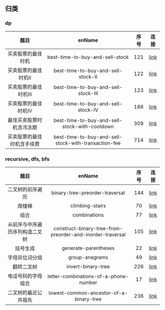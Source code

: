 ## 归类

### dp

| 题目 | enName | 序号 | 连接 |
| :---: | :---: | :---: | :---: |
| 买卖股票的最佳时机 | best-time-to-buy-and-sell-stock | 121 | [link](https://leetcode-cn.com/problems/best-time-to-buy-and-sell-stock/) |
| 买卖股票的最佳时机II | best-time-to-buy-and-sell-stock-II | 122 | [link](https://leetcode-cn.com/problems/best-time-to-buy-and-sell-stock-ii/) |
| 买卖股票的最佳时机III | best-time-to-buy-and-sell-stock-III | 123 | [link](https://leetcode-cn.com/problems/best-time-to-buy-and-sell-stock-iii/) |
| 买卖股票的最佳时机IV | best-time-to-buy-and-sell-stock-IV | 188 | [link](https://leetcode-cn.com/problems/best-time-to-buy-and-sell-stock-iv/) |
| 最佳买卖股票时机含冷冻期 | best-time-to-buy-and-sell-stock-with-cooldown | 309 | [link](https://leetcode-cn.com/problems/best-time-to-buy-and-sell-stock-with-cooldown/) |
| 买卖股票的最佳时机含手续费 | best-time-to-buy-and-sell-stock-with-transaction-fee | 714 | [link](https://leetcode-cn.com/problems/best-time-to-buy-and-sell-stock-with-transaction-fee/) |



### recursive, dfs, bfs
| 题目 | enName | 序号 | 连接 |
| :---: | :---: | :---: | :---: |
| 二叉树的前序遍历 | binary-tree-preorder-traversal | 144 | [link](https://leetcode-cn.com/problems/binary-tree-preorder-traversal/)|
| 爬楼梯 | climbing-stairs | 70 | [link](https://leetcode-cn.com/problems/climbing-stairs/)|
| 组合 | combinations | 77 | [link](https://leetcode-cn.com/problems/combinations/)|
| 从前序与中序遍历序列构造二叉树 | construct-binary-tree-from-preorder-and-inorder-traversal | 105 | [link](https://leetcode-cn.com/problems/construct-binary-tree-from-preorder-and-inorder-traversal/)|
| 括号生成 | generate-parentheses | 22 | [link](https://leetcode-cn.com/problems/generate-parentheses/)|
| 字母异位词分组 | group-anagrams | 49 | [link](https://leetcode-cn.com/problems/group-anagrams/)|
| 翻转二叉树 | invert-binary-tree | 226 | [link](https://leetcode-cn.com/problems/invert-binary-tree/description/)|
| 电话号码的字母组合 | letter-combinations-of-a-phone-number | 17 | [link](https://leetcode-cn.com/problems/letter-combinations-of-a-phone-number/)|
| 二叉树的最近公共祖先 | lowest-common-ancestor-of-a-binary-tree | 236 | [link](https://leetcode-cn.com/problems/lowest-common-ancestor-of-a-binary-tree/)|

